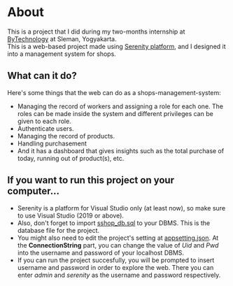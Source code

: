# About
This is a project that I did during my two-months internship at [ByTechnology](https://www.facebook.com/ByTechnologyIndonesia/) at Sleman, Yogyakarta.  
This is a web-based project made using [Serenity platform](https://serenity.is/), and I designed it into a management system for shops.

## What can it do?
Here's some things that the web can do as a shops-management-system:  
- Managing the record of workers and assigning a role for each one. The roles can be made inside the system and different privileges can be given to each role.
- Authenticate users.
- Managing the record of products.
- Handling purchasement
- And it has a dashboard that gives insights such as the total purchase of today, running out of product(s), etc.

## If you want to run this project on your computer...
- Serenity is a platform for Visual Studio only (at least now), so make sure to use Visual Studio (2019 or above).
- Also, don't forget to import [sshop_db.sql](sshop_db.sql) to your DBMS. This is the database file for the project. 
- You might also need to edit the project's setting at [appsetting.json](SShopManagementSystem/SShopManagementSystem.Web/appsettings.json). At the **ConnectionString** part, you can change the value of _Uid_ and _Pwd_ into the username and password of your localhost DBMS.
- If you can run the project succesfully, you will be prompted to insert username and password in order to explore the web. There you can enter _admin_ and _serenity_ as the username and password respectively.

